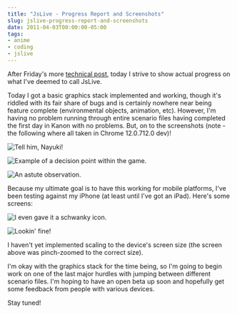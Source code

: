 ```yaml
---
title: "JsLive - Progress Report and Screenshots"
slug: jslive-progress-report-and-screenshots
date: 2011-04-03T00:00:00-05:00
tags:
- anime
- coding
- jslive
---
```

After Friday's more [technical post](http://dxprog.com/entry/its-like-nes-emulator-dev-all-over), today I strive to show actual progress on what I've deemed to call JsLive.

Today I got a basic graphics stack implemented and working, though it's riddled with its fair share of bugs and is certainly nowhere near being feature complete (environmental objects, animation, etc). However, I'm having no problem running through entire scenario files having completed the first day in Kanon with no problems. But, on to the screenshots (note - the following where all taken in Chrome 12.0.712.0 dev)!

![](http://images.dxprog.com/blog/jslive_ss1.jpg "Tell him, Nayuki!")

![](http://images.dxprog.com/blog/jslive_ss2.jpg "Example of a decision point within the game.")

![](http://images.dxprog.com/blog/jslive_ss3.jpg "An astute observation.")

Because my ultimate goal is to have this working for mobile platforms, I've been testing against my iPhone (at least until I've got an iPad). Here's some screens:

![](http://images.dxprog.com/blog/jslive_ss4.jpg "I even gave it a schwanky icon.")

![](http://images.dxprog.com/blog/jslive_ss5.jpg "Lookin' fine!")

I haven't yet implemented scaling to the device's screen size (the screen above was pinch-zoomed to the correct size).

I'm okay with the graphics stack for the time being, so I'm going to begin work on one of the last major hurdles with jumping between different scenario files. I'm hoping to have an open beta up soon and hopefully get some feedback from people with various devices.

Stay tuned!
